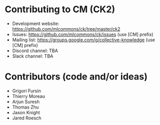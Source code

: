 # Contributing to CM (CK2)

* Development website: https://github.com/mlcommons/ck/tree/master/ck2
* Issues: https://github.com/mlcommons/ck/issues (use [CM] prefix)
* Mailing list: https://groups.google.com/g/collective-knowledge (use [CM] prefix)
* Discord channel: TBA
* Slack channel: TBA

# Contributors (code and/or ideas)

* Grigori Fursin
* Thierry Moreau
* Arjun Suresh
* Thomas Zhu
* Jason Knight
* Jared Roesch
